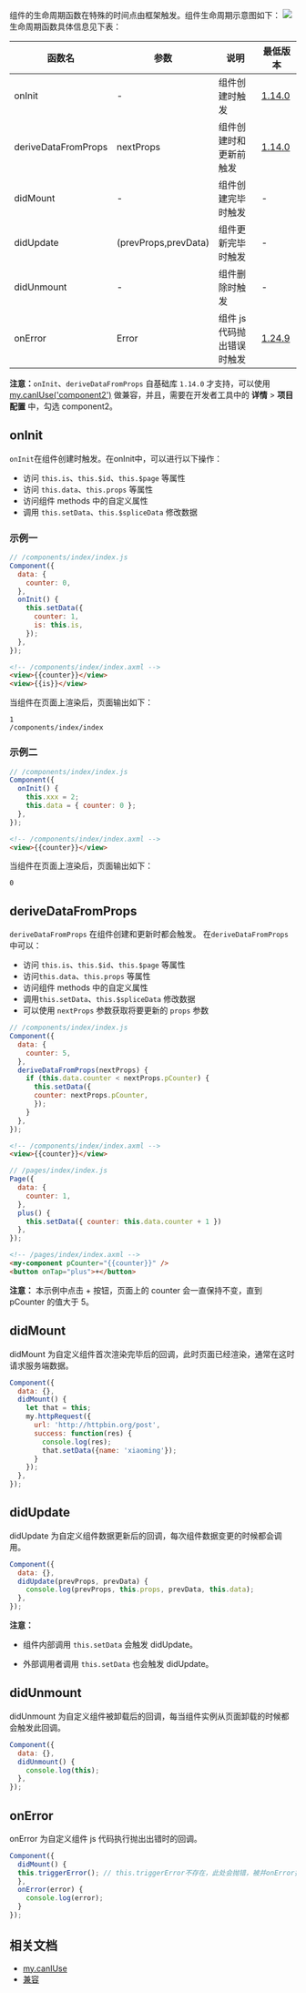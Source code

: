 组件的生命周期函数在特殊的时间点由框架触发。组件生命周期示意图如下：
![](https://gw.alipayobjects.com/zos/skylark-tools/public/files/bdaab100786e03cf78914b9a1207cfe3.png#align=left&display=inline&height=1002&margin=%5Bobject%20Object%5D&originHeight=1002&originWidth=1822&status=done&style=none&width=1822)
生命周期函数具体信息见下表：

| 函数名 |  参数 | 说明 | 最低版本  |
| --- | --- | --- | --- |
| onInit | - | 组件创建时触发 | [1.14.0](/mini/framework/compatibility) |
| deriveDataFromProps | nextProps | 组件创建时和更新前触发 | [1.14.0](/mini/framework/compatibility) |
| didMount | - | 组件创建完毕时触发 | - |
| didUpdate | (prevProps,prevData) | 组件更新完毕时触发 | - |
| didUnmount | - | 组件删除时触发 | - |
| onError | Error | 组件 js 代码抛出错误时触发 | [1.24.9](https://docs.alipay.com/mini/framework/compatibility) |

**注意：**`onInit`、`deriveDataFromProps` 自基础库 `1.14.0` 才支持，可以使用 [my.canIUse('component2')](/mini/api/can-i-use) 做兼容，并且，需要在开发者工具中的 **详情** > **项目配置** 中，勾选 component2。

## onInit
`onInit`在组件创建时触发。在onInit中，可以进行以下操作：

- 访问 `this.is`、`this.$id`、`this.$page` 等属性
- 访问 `this.data`、`this.props` 等属性
- 访问组件 methods 中的自定义属性
- 调用 `this.setData`、`this.$spliceData` 修改数据


###  示例一
```javascript
// /components/index/index.js
Component({
  data: {
	counter: 0,
  },
  onInit() {
	this.setData({
	  counter: 1,
	  is: this.is,
	});
  },
});
```


```html
<!-- /components/index/index.axml -->
<view>{{counter}}</view>
<view>{{is}}</view>
```
当组件在页面上渲染后，页面输出如下：
```
1
/components/index/index
```

###  示例二
```javascript
// /components/index/index.js
Component({
  onInit() {
	this.xxx = 2;
	this.data = { counter: 0 };
  },
});
```


```html
<!-- /components/index/index.axml -->
<view>{{counter}}</view>
```
当组件在页面上渲染后，页面输出如下：
```
0
```

##  deriveDataFromProps
`deriveDataFromProps` 在组件创建和更新时都会触发。
在`deriveDataFromProps` 中可以：

- 访问 `this.is`、`this.$id`、`this.$page` 等属性
- 访问`this.data`、`this.props` 等属性
- 访问组件 methods 中的自定义属性
- 调用`this.setData`、`this.$spliceData` 修改数据
- 可以使用 `nextProps` 参数获取将要更新的 `props` 参数


```javascript
// /components/index/index.js
Component({
  data: {
    counter: 5,
  },
  deriveDataFromProps(nextProps) {
    if (this.data.counter < nextProps.pCounter) {
      this.setData({
      counter: nextProps.pCounter,
      });
    }
  },
});
```


```html
<!-- /components/index/index.axml -->
<view>{{counter}}</view>
```


```javascript
// /pages/index/index.js
Page({
  data: {
	counter: 1,
  },
  plus() {
	this.setData({ counter: this.data.counter + 1 })
  },
});
```


```html
<!-- /pages/index/index.axml -->
<my-component pCounter="{{counter}}" />
<button onTap="plus">+</button>
```
**注意：** 本示例中点击 + 按钮，页面上的 counter 会一直保持不变，直到 pCounter 的值大于 5。

## didMount
didMount 为自定义组件首次渲染完毕后的回调，此时页面已经渲染，通常在这时请求服务端数据。
```javascript
Component({
  data: {},
  didMount() {
    let that = this;
    my.httpRequest({
      url: 'http://httpbin.org/post',
      success: function(res) {
		console.log(res);
        that.setData({name: 'xiaoming'});               
      }
    });
  },
});
```

## didUpdate
didUpdate 为自定义组件数据更新后的回调，每次组件数据变更的时候都会调用。
```javascript
Component({
  data: {},
  didUpdate(prevProps, prevData) {
    console.log(prevProps, this.props, prevData, this.data);
  },
});
```
**注意：**

- 组件内部调用 `this.setData` 会触发 didUpdate。

- 外部调用者调用 `this.setData` 也会触发 didUpdate。

## didUnmount
didUnmount 为自定义组件被卸载后的回调，每当组件实例从页面卸载的时候都会触发此回调。
```javascript
Component({
  data: {},
  didUnmount() {
    console.log(this);
  },
});
```

## onError
onError 为自定义组件 js 代码执行抛出出错时的回调。
```javascript
Component({
  didMount() {
  this.triggerError(); // this.triggerError不存在，此处会抛错，被并onError捕获到。
  },
  onError(error) {
    console.log(error);
  }
});
```

## 相关文档

- [my.canIUse](https://opendocs.alipay.com/mini/api/can-i-use)
- [兼容](https://opendocs.alipay.com/mini/framework/compatibility)

